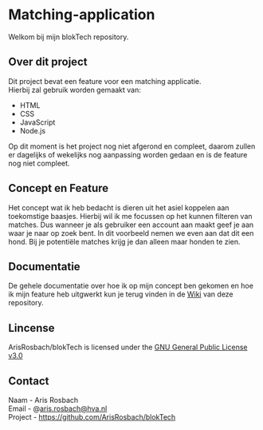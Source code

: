 # Matching-application
Welkom bij mijn blokTech repository. 

## Over dit project
Dit project bevat een feature voor een matching applicatie. <br>
Hierbij zal gebruik worden gemaakt van: 
-	HTML 
-	CSS
-	JavaScript
-	Node.js

Op dit moment is het project nog niet afgerond en compleet, daarom zullen er dagelijks of wekelijks nog aanpassing worden gedaan en is de feature nog niet compleet.


## Concept en Feature
Het concept wat ik heb bedacht is dieren uit het asiel koppelen aan toekomstige baasjes. 
Hierbij wil ik me focussen op het kunnen filteren van matches. Dus wanneer je als gebruiker een account aan maakt geef je aan waar je naar op zoek bent. In dit voorbeeld nemen we even aan dat dit een hond. Bij je potentiële matches krijg je dan alleen maar honden te zien. 


## Documentatie
De gehele documentatie over hoe ik op mijn concept ben gekomen en hoe ik mijn feature heb uitgwerkt kun je terug vinden in de [Wiki](https://github.com/ArisRosbach/blokTech/wiki) van deze repository. 


## Lincense
ArisRosbach/blokTech is licensed under the [GNU General Public License v3.0](https://github.com/ArisRosbach/blokTech/blob/main/LICENSE)

## Contact
Naam -  Aris Rosbach <br>
Email - @aris.rosbach@hva.nl <br>
Project - https://github.com/ArisRosbach/blokTech
